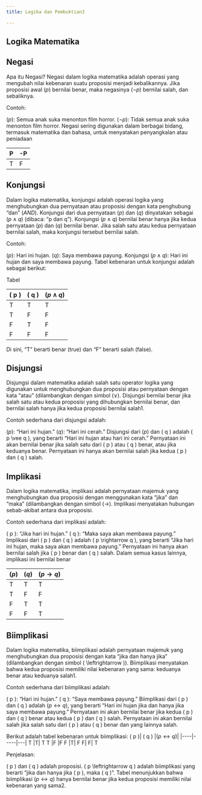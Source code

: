 ```yaml
---
title: Logika dan Pembuktian3

---
```


## Logika Matematika

## Negasi

Apa itu Negasi?
Negasi dalam logika matematika adalah operasi yang mengubah nilai kebenaran suatu proposisi menjadi kebalikannya. Jika proposisi awal $( p )$ bernilai benar, maka negasinya $( \neg p )$ bernilai salah, dan sebaliknya.

Contoh:

$( p )$: Semua anak suka menonton film horror.
$( \neg p )$: Tidak semua anak suka menonton film horror.
Negasi sering digunakan dalam berbagai bidang, termasuk matematika dan bahasa, untuk menyatakan penyangkalan atau peniadaan

| P | -P | 
| - | - |
|  T  | F  | 


## Konjungsi

Dalam logika matematika, konjungsi adalah operasi logika yang menghubungkan dua pernyataan atau proposisi dengan kata penghubung “dan” $(AND)$. Konjungsi dari dua pernyataan $( p )$ dan $( q )$ dinyatakan sebagai $( p \land q )$ (dibaca: “p dan q”). Konjungsi $( p \land q )$ bernilai benar hanya jika kedua pernyataan $( p )$ dan $( q )$ bernilai benar. Jika salah satu atau kedua pernyataan bernilai salah, maka konjungsi tersebut bernilai salah.

Contoh:

$( p )$: Hari ini hujan.
$( q )$: Saya membawa payung.
Konjungsi $( p \land q )$: Hari ini hujan dan saya membawa payung.
Tabel kebenaran untuk konjungsi adalah sebagai berikut:

Tabel

|( p )|	( q )|	$( p \land q )$|
| -----|-----|---------------|
|T	|T	|T|
|T	|F|F|
|F	|T	|F|
|F|F	|F|

Di sini, “T” berarti benar (true) dan “F” berarti salah (false).

## Disjungsi

Disjungsi dalam matematika adalah salah satu operator logika yang digunakan untuk menghubungkan dua proposisi atau pernyataan dengan kata “atau” (dilambangkan dengan simbol $( \vee )$. Disjungsi bernilai benar jika salah satu atau kedua proposisi yang dihubungkan bernilai benar, dan bernilai salah hanya jika kedua proposisi bernilai salah1.

Contoh sederhana dari disjungsi adalah:

$( p )$: “Hari ini hujan.”
$( q )$: “Hari ini cerah.”
Disjungsi dari $( p )$ dan ( q ) adalah ( p \vee q ), yang berarti “Hari ini hujan atau hari ini cerah.” Pernyataan ini akan bernilai benar jika salah satu dari ( p ) atau ( q ) benar, atau jika keduanya benar. Pernyataan ini hanya akan bernilai salah jika kedua ( p ) dan ( q ) salah.

## Implikasi

Dalam logika matematika, implikasi adalah pernyataan majemuk yang menghubungkan dua proposisi dengan menggunakan kata “jika” dan “maka” (dilambangkan dengan simbol $( \rightarrow )$. Implikasi menyatakan hubungan sebab-akibat antara dua proposisi.

Contoh sederhana dari implikasi adalah:

( p ): “Jika hari ini hujan.”
( q ): “Maka saya akan membawa payung.”
Implikasi dari ( p ) dan ( q ) adalah ( p \rightarrow q ), yang berarti “Jika hari ini hujan, maka saya akan membawa payung.” Pernyataan ini hanya akan bernilai salah jika ( p ) benar dan ( q ) salah. Dalam semua kasus lainnya, implikasi ini bernilai benar



| $(p)$ | $(q)$ | $(p\rightarrow q)$|
| -------- | -------- | -------- |
|   T  | T     | T   |
|T|F|F|
|F|T|T|
|F|F|T|

## Biimplikasi

Dalam logika matematika, biimplikasi adalah pernyataan majemuk yang menghubungkan dua proposisi dengan kata “jika dan hanya jika” (dilambangkan dengan simbol ( \leftrightarrow )). Biimplikasi menyatakan bahwa kedua proposisi memiliki nilai kebenaran yang sama: keduanya benar atau keduanya salah1.

Contoh sederhana dari biimplikasi adalah:

( p ): “Hari ini hujan.”
( q ): “Saya membawa payung.”
Biimplikasi dari ( p ) dan ( q ) adalah $( p \leftrightarrow q )$, yang berarti “Hari ini hujan jika dan hanya jika saya membawa payung.” Pernyataan ini akan bernilai benar jika kedua ( p ) dan ( q ) benar atau kedua ( p ) dan ( q ) salah. Pernyataan ini akan bernilai salah jika salah satu dari ( p ) atau ( q ) benar dan yang lainnya salah.

Berikut adalah tabel kebenaran untuk biimplikasi:
( p )|	( q )	|$( p \leftrightarrow q )$|
|----|-----|---|
T	|T|	T
T	|F	|F
F	|T|	F
F|	F|	T

Penjelasan:

( p ) dan ( q ) adalah proposisi.
( p \leftrightarrow q ) adalah biimplikasi yang berarti “jika dan hanya jika ( p ), maka ( q )”.
Tabel menunjukkan bahwa biimplikasi  $( p \leftrightarrow q )$ hanya bernilai benar jika kedua proposisi memiliki nilai kebenaran yang sama2.